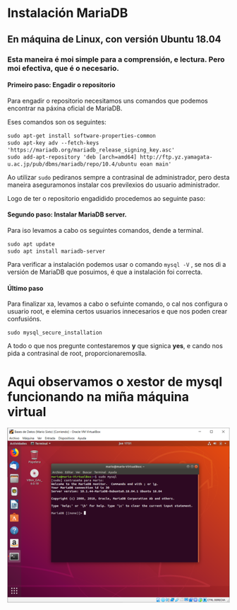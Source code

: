 # Instalación MariaDB
## En máquina de Linux, con versión Ubuntu 18.04
### Esta maneira é moi simple para a comprensión, e lectura. Pero moi efectiva, que é o necesario.

#### Primeiro paso: Engadir o repositorio

Para engadir o repositorio necesitamos uns comandos que podemos encontrar na páxina oficial de MariaDB.

Eses comandos son os seguintes:

```
sudo apt-get install software-properties-common
sudo apt-key adv --fetch-keys 'https://mariadb.org/mariadb_release_signing_key.asc'
sudo add-apt-repository 'deb [arch=amd64] http://ftp.yz.yamagata-u.ac.jp/pub/dbms/mariadb/repo/10.4/ubuntu eoan main'
```

Ao utilizar ```sudo``` pediranos sempre a contrasinal de administrador, pero desta maneira aseguramonos instalar cos previlexios do usuario administrador.

Logo de ter o repositorio engadidido procedemos ao seguinte paso:

#### Segundo paso: Instalar MariaDB server.

Para iso levamos a cabo os seguintes comandos, dende a terminal.

```
sudo apt update
sudo apt install mariadb-server
```

Para verificar a instalación podemos usar o comando ```mysql -V``` , se nos di a versión de MariaDB que posuimos, é que a instalación foi correcta.

#### Último paso

Para finalizar xa, levamos a cabo o sefuinte comando, o cal nos configura o usuario root, e elemina certos usuarios innecesarios e que nos poden crear confusións.

```
sudo mysql_secure_installation
```

A todo o que nos pregunte contestaremos **y** que signica **yes**, e cando nos pida a contrasinal de root, proporcionaremoslla.


# Aqui observamos o xestor de mysql funcionando na miña máquina virtual

![funcionando](/Captura.PNG)
